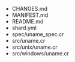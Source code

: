 * CHANGES.md
* MANIFEST.md
* README.md
* shard.yml
* spec/uname_spec.cr
* src/uname.cr
* src/unix/uname.cr
* src/windows/uname.cr
